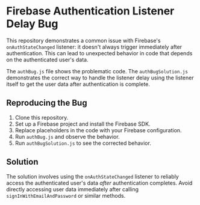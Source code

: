 # Firebase Authentication Listener Delay Bug

This repository demonstrates a common issue with Firebase's `onAuthStateChanged` listener:  it doesn't always trigger immediately after authentication. This can lead to unexpected behavior in code that depends on the authenticated user's data.

The `authBug.js` file shows the problematic code. The `authBugSolution.js` demonstrates the correct way to handle the listener delay using the listener itself to get the user data after authentication is complete.

## Reproducing the Bug

1.  Clone this repository.
2.  Set up a Firebase project and install the Firebase SDK.
3.  Replace placeholders in the code with your Firebase configuration.
4.  Run `authBug.js` and observe the behavior.
5.  Run `authBugSolution.js` to see the corrected behavior.

## Solution

The solution involves using the `onAuthStateChanged` listener to reliably access the authenticated user's data *after* authentication completes. Avoid directly accessing user data immediately after calling `signInWithEmailAndPassword` or similar methods.